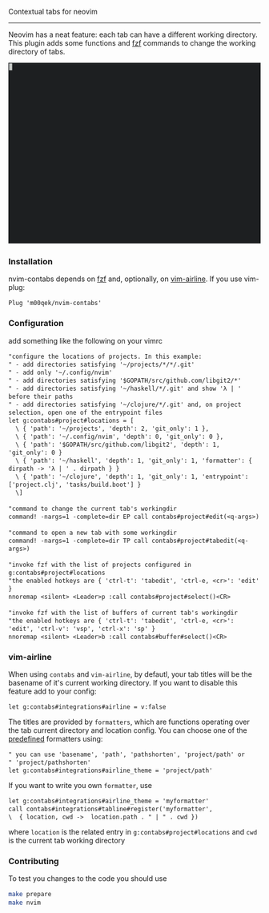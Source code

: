 Contextual tabs for neovim

---

Neovim has a neat feature: each tab can have a different working directory. This
plugin adds some functions and [fzf](https://github.com/junegunn/fzf) commands
to change the working directory of tabs.

![nvim-contabs in action](sample.gif)

### Installation

nvim-contabs depends on [fzf](https://github.com/junegunn/fzf) and, optionally,
on [vim-airline](https://github.com/vim-airline/vim-airline). If you use
vim-plug:

```viml
Plug 'm00qek/nvim-contabs'
```

### Configuration

add something like the following on your vimrc

```viml
"configure the locations of projects. In this example:
" - add directories satisfying '~/projects/*/*/.git'
" - add only '~/.config/nvim'
" - add directories satisfying '$GOPATH/src/github.com/libgit2/*'
" - add directories satisfying '~/haskell/*/.git' and show 'λ | ' before their paths
" - add directories satisfying '~/clojure/*/.git' and, on project selection, open one of the entrypoint files
let g:contabs#project#locations = [
  \ { 'path': '~/projects', 'depth': 2, 'git_only': 1 },
  \ { 'path': '~/.config/nvim', 'depth': 0, 'git_only': 0 },
  \ { 'path': '$GOPATH/src/github.com/libgit2', 'depth': 1, 'git_only': 0 }
  \ { 'path': '~/haskell', 'depth': 1, 'git_only': 1, 'formatter': { dirpath -> 'λ | ' . dirpath } }
  \ { 'path': '~/clojure', 'depth': 1, 'git_only': 1, 'entrypoint': ['project.clj', 'tasks/build.boot'] }
  \]

"command to change the current tab's workingdir
command! -nargs=1 -complete=dir EP call contabs#project#edit(<q-args>)

"command to open a new tab with some workingdir
command! -nargs=1 -complete=dir TP call contabs#project#tabedit(<q-args>)

"invoke fzf with the list of projects configured in g:contabs#project#locations
"the enabled hotkeys are { 'ctrl-t': 'tabedit', 'ctrl-e, <cr>': 'edit' }
nnoremap <silent> <Leader>p :call contabs#project#select()<CR>

"invoke fzf with the list of buffers of current tab's workingdir
"the enabled hotkeys are { 'ctrl-t': 'tabedit', 'ctrl-e, <cr>': 'edit', 'ctrl-v': 'vsp', 'ctrl-x': 'sp' }
nnoremap <silent> <Leader>b :call contabs#buffer#select()<CR>
```

### vim-airline

When using `contabs` and `vim-airline`, by defautl, your tab titles will be the
basename of it's current working directory. If you want to disable this feature
add to your config:

```viml
let g:contabs#integrations#airline = v:false
```

The titles are provided by `formatters`, which are functions operating over the
tab current directory and location config. You can choose one of the
[predefined](https://github.com/m00qek/nvim-contabs/blob/master/autoload/contabs/integrations/tabline.vim#L12)
formatters using:

```viml
" you can use 'basename', 'path', 'pathshorten', 'project/path' or
" 'project/pathshorten'
let g:contabs#integrations#airline_theme = 'project/path'
```

If you want to write you own `formatter`, use

```viml
let g:contabs#integrations#airline_theme = 'myformatter'
call contabs#integrations#tabline#register('myformatter',
\  { location, cwd ->  location.path . " | " . cwd })
```

where `location` is the related entry in `g:contabs#project#locations` and `cwd`
is the current tab working directory

### Contributing

To test you changes to the code you should use 

```bash
make prepare 
make nvim
``` 
